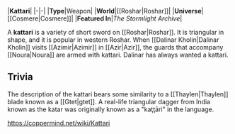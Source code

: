 |**Kattari**|
|-|-|
|**Type**|Weapon|
|**World**|[[Roshar\|Roshar]]|
|**Universe**|[[Cosmere\|Cosmere]]|
|**Featured In**|*The Stormlight Archive*|

A **kattari** is a variety of short sword on [[Roshar\|Roshar]].
It is triangular in shape, and it is popular in western Roshar. When [[Dalinar Kholin\|Dalinar Kholin]] visits [[Azimir\|Azimir]] in [[Azir\|Azir]], the guards that accompany [[Noura\|Noura]] are armed with kattari. Dalinar has always wanted a kattari.

## Trivia
The description of the kattari bears some similarity to a [[Thaylen\|Thaylen]] blade known as a [[Gtet\|gtet]].
A real-life triangular dagger from India known as the katar was originally known as a "kaţţāri" in the  language.


https://coppermind.net/wiki/Kattari